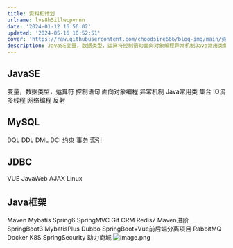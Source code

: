 ```yaml
---
title: 资料和计划
urlname: lvs8h5illwcpvnnn
date: '2024-01-12 16:56:02'
updated: '2024-05-16 10:52:51'
cover: 'https://raw.githubusercontent.com/choodsire666/blog-img/main/资料和计划/47586a0dce76e9bbff3910896df0a807.png'
description: JavaSE变量，数据类型，运算符控制语句面向对象编程异常机制Java常用类集合IO流多线程网络编程反射MySQLDQL DDL DML DCl 约束 事务 索引JDBCVUEJavaWebAJAXLinuxJava框架MavenMybatisSpring6SpringMVCGitCRMRed...
---
```

## JavaSE
变量，数据类型，运算符
控制语句
面向对象编程
异常机制
Java常用类
集合
IO流
多线程
网络编程
反射
## MySQL
DQL DDL DML DCl 约束 事务 索引
## JDBC
VUE
JavaWeb
AJAX
Linux
## Java框架
Maven
Mybatis
Spring6
SpringMVC
Git
CRM
Redis7
Maven进阶
SpringBoot3
MybatisPlus
Dubbo
SpringBoot+Vue前后端分离项目
RabbitMQ 
Docker
K8S
SpringSecurity
动力商城
![image.png](https://raw.githubusercontent.com/choodsire666/blog-img/main/资料和计划/47586a0dce76e9bbff3910896df0a807.png)


